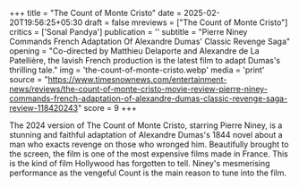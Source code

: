 +++
title = "The Count of Monte Cristo"
date = 2025-02-20T19:56:25+05:30
draft = false
mreviews = ["The Count of Monte Cristo"]
critics = ['Sonal Pandya']
publication = ''
subtitle = "Pierre Niney Commands French Adaptation Of Alexandre Dumas' Classic Revenge Saga"
opening = "Co-directed by Matthieu Delaporte and Alexandre de La Patellière, the lavish French production is the latest film to adapt Dumas's thrilling tale."
img = 'the-count-of-monte-cristo.webp'
media = 'print'
source = "https://www.timesnownews.com/entertainment-news/reviews/the-count-of-monte-cristo-movie-review-pierre-niney-commands-french-adaptation-of-alexandre-dumas-classic-revenge-saga-review-118420243"
score = 9
+++

The 2024 version of The Count of Monte Cristo, starring Pierre Niney, is a stunning and faithful adaptation of Alexandre Dumas's 1844 novel about a man who exacts revenge on those who wronged him. Beautifully brought to the screen, the film is one of the most expensive films made in France. This is the kind of film Hollywood has forgotten to tell. Niney's mesmerising performance as the vengeful Count is the main reason to tune into the film.
